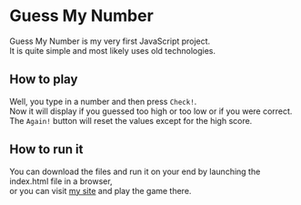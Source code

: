 # Guess My Number

Guess My Number is my very first JavaScript project.<br>
It is quite simple and most likely uses old technologies.

## How to play
Well, you type in a number and then press `Check!`.<br>
Now it will display if you guessed too high or too low or if you were correct.<br>
The `Again!` button will reset the values except for the high score.

## How to run it
You can download the files and run it on your end by launching the index.html file in a browser,<br>
or you can visit [my site](https://renespies.me/guess-my-number) and play the game there. 
